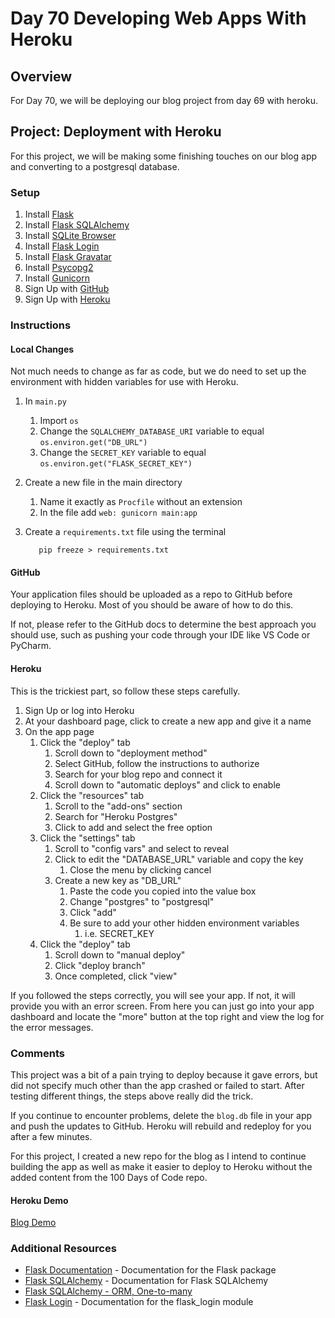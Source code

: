 # Day 70 Developing Web Apps With Heroku

## Overview

For Day 70, we will be deploying our blog project from day 69 with heroku.

## Project: Deployment with Heroku

For this project, we will be making some finishing touches on our blog app and converting to a postgresql database.

### Setup

1. Install [Flask](https://pypi.org/project/Flask/)
2. Install [Flask SQLAlchemy](https://flask-sqlalchemy.palletsprojects.com/en/2.x/quickstart/)
3. Install [SQLite Browser](https://sqlitebrowser.org/dl/)
4. Install [Flask Login](https://pypi.org/project/Flask-Login/)
5. Install [Flask Gravatar](https://pypi.org/project/Flask-Gravatar/)
6. Install [Psycopg2](https://pypi.org/project/psycopg2/)
7. Install [Gunicorn](https://pypi.org/project/gunicorn/)
8. Sign Up with [GitHub](https://www.github.com)
9. Sign Up with [Heroku](https://www.heroku.com)

### Instructions

#### Local Changes

Not much needs to change as far as code, but we do need to set up the environment with hidden variables for use with Heroku.

1. In `main.py`
   1. Import `os`
   2. Change the `SQLALCHEMY_DATABASE_URI` variable to equal `os.environ.get("DB_URL")`
   3. Change the `SECRET_KEY` variable to equal `os.environ.get("FLASK_SECRET_KEY")`
2. Create a new file in the main directory
   1. Name it exactly as `Procfile` without an extension
   2. In the file add `web: gunicorn main:app`
3. Create a `requirements.txt` file using the terminal

   ```sha
      pip freeze > requirements.txt
   ```

#### GitHub

Your application files should be uploaded as a repo to GitHub before deploying to Heroku. Most of you should be aware of how to do this.

If not, please refer to the GitHub docs to determine the best approach you should use, such as pushing your code through your IDE like VS Code or PyCharm.

#### Heroku

This is the trickiest part, so follow these steps carefully.

1. Sign Up or log into Heroku
2. At your dashboard page, click to create a new app and give it a name
3. On the app page
   1. Click the "deploy" tab
      1. Scroll down to "deployment method"
      2. Select GitHub, follow the instructions to authorize
      3. Search for your blog repo and connect it
      4. Scroll down to "automatic deploys" and click to enable
   2. Click the "resources" tab
      1. Scroll to the "add-ons" section
      2. Search for "Heroku Postgres"
      3. Click to add and select the free option
   3. Click the "settings" tab
      1. Scroll to "config vars" and select to reveal
      2. Click to edit the "DATABASE_URL" variable and copy the key
         1. Close the menu by clicking cancel
      3. Create a new key as "DB_URL"
         1. Paste the code you copied into the value box
         2. Change "postgres" to "postgresql"
         3. Click "add"
         4. Be sure to add your other hidden environment variables
            1. i.e. SECRET_KEY
   4. Click the "deploy" tab
      1. Scroll down to "manual deploy"
      2. Click "deploy branch"
      3. Once completed, click "view"

If you followed the steps correctly, you will see your app. If not, it will provide you with an error screen. From here you can just go into your app dashboard and locate the "more" button at the top right and view the log for the error messages.

### Comments

This project was a bit of a pain trying to deploy because it gave errors, but did not specify much other than the app crashed or failed to start. After testing different things, the steps above really did the trick.

If you continue to encounter problems, delete the `blog.db` file in your app and push the updates to GitHub. Heroku will rebuild and redeploy for you after a few minutes.

For this project, I created a new repo for the blog as I intend to continue building the app as well as make it easier to deploy to Heroku without the added content from the 100 Days of Code repo.

#### Heroku Demo

[Blog Demo](https://the-blurb.herokuapp.com)

### Additional Resources

- [Flask Documentation](https://flask.palletsprojects.com/en/2.1.x/) - Documentation for the Flask package
- [Flask SQLAlchemy](https://flask-sqlalchemy.palletsprojects.com/en/2.x/quickstart/) - Documentation for Flask SQLAlchemy
- [Flask SQLAlchemy - ORM, One-to-many](https://docs.sqlalchemy.org/en/14/orm/basic_relationships.html#one-to-many)
- [Flask Login](https://flask-login.readthedocs.io/en/latest/#configuring-your-application) - Documentation for the flask_login module
